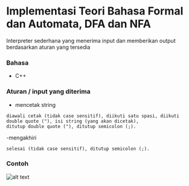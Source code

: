 # Implementasi Teori Bahasa Formal dan Automata, DFA dan NFA
Interpreter sederhana yang menerima input dan memberikan output berdasarkan aturan yang tersedia

### Bahasa
- C++ 

### Aturan / input yang diterima
- mencetak string
```console
diawali cetak (tidak case sensitif), diikuti satu spasi, diikuti double quote ("), isi string (yang akan dicetak), 
ditutup double quote ("), ditutup semicolon (;).
```
-mengakhiri
```console
selesai (tidak case sensitif), ditutup semicolon (;).
```

### Contoh
![alt text](https://github.com/hasanul01/Simple-Interpreter-in-CPP/blob/master/contoh.png)

